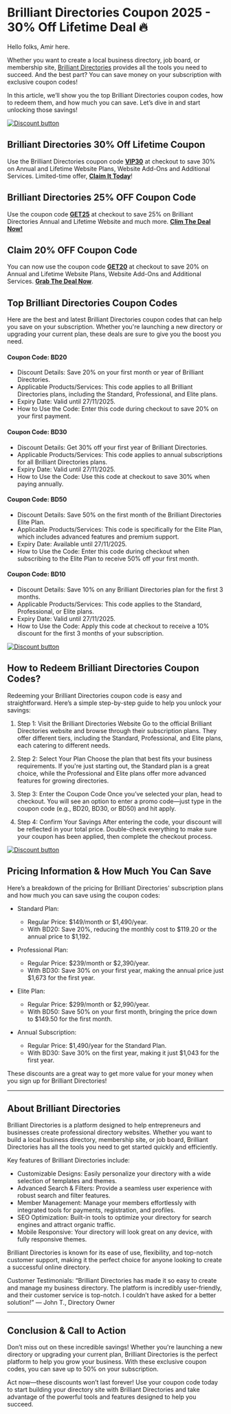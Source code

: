 # Brilliant Directories Coupon 2025 - 30% Off Lifetime Deal 🔥

Hello folks, Amir here.

Whether you want to create a local business directory, job board, or membership site, [Brilliant Directories](https://bit.ly/43j98Hf) provides all the tools you need to succeed. And the best part? You can save money on your subscription with exclusive coupon codes!

In this article, we’ll show you the top Brilliant Directories coupon codes, how to redeem them, and how much you can save. Let’s dive in and start unlocking those savings!

[![Discount button](https://github.com/user-attachments/assets/e64eea8a-2667-4ddc-8f0d-a55b665ea4b4)](https://www.brilliantdirectories.com/freetrial?ref=shadow)

## Brilliant Directories 30% Off Lifetime Coupon

Use the Brilliant Directories coupon code [**VIP30**](https://www.brilliantdirectories.com/freetrial?ref=shadow) at checkout to save 30% on Annual and Lifetime Website Plans, Website Add-Ons and Additional Services. Limited-time offer, [**Claim It Today**](https://www.brilliantdirectories.com/freetrial?ref=shadow)!

## Brilliant Directories 25% OFF Coupon Code

Use the coupon code **[GET25](https://www.brilliantdirectories.com/freetrial?ref=shadow)** at checkout to save 25% on Brilliant Directories Annual and Lifetime Website and much more. **[Clim The Deal Now!](https://www.brilliantdirectories.com/freetrial?ref=shadow)**

## Claim 20% OFF Coupon Code
You can now use the coupon code **[GET20](https://www.brilliantdirectories.com/freetrial?ref=shadow)** at checkout to save 20% on Annual and Lifetime Website Plans, Website Add-Ons and Additional Services. **[Grab The Deal Now](https://www.brilliantdirectories.com/freetrial?ref=shadow)**.

## Top Brilliant Directories Coupon Codes

Here are the best and latest Brilliant Directories coupon codes that can help you save on your subscription. Whether you're launching a new directory or upgrading your current plan, these deals are sure to give you the boost you need.

#### Coupon Code: BD20

* Discount Details: Save 20% on your first month or year of Brilliant Directories.
* Applicable Products/Services: This code applies to all Brilliant Directories plans, including the Standard, Professional, and Elite plans.
* Expiry Date: Valid until 27/11/2025.
* How to Use the Code: Enter this code during checkout to save 20% on your first payment.

#### Coupon Code: BD30

* Discount Details: Get 30% off your first year of Brilliant Directories.
* Applicable Products/Services: This code applies to annual subscriptions for all Brilliant Directories plans.
* Expiry Date: Valid until 27/11/2025.
* How to Use the Code: Use this code at checkout to save 30% when paying annually.

#### Coupon Code: BD50

* Discount Details: Save 50% on the first month of the Brilliant Directories Elite Plan.
* Applicable Products/Services: This code is specifically for the Elite Plan, which includes advanced features and premium support.
* Expiry Date: Available until 27/11/2025.
* How to Use the Code: Enter this code during checkout when subscribing to the Elite Plan to receive 50% off your first month.

#### Coupon Code: BD10

* Discount Details: Save 10% on any Brilliant Directories plan for the first 3 months.
* Applicable Products/Services: This code applies to the Standard, Professional, or Elite plans.
* Expiry Date: Valid until 27/11/2025.
* How to Use the Code: Apply this code at checkout to receive a 10% discount for the first 3 months of your subscription.

[![Discount button](https://github.com/user-attachments/assets/e64eea8a-2667-4ddc-8f0d-a55b665ea4b4)](https://www.brilliantdirectories.com/freetrial?ref=shadow)

## How to Redeem Brilliant Directories Coupon Codes?

Redeeming your Brilliant Directories coupon code is easy and straightforward. Here’s a simple step-by-step guide to help you unlock your savings:

1. Step 1: Visit the Brilliant Directories Website
Go to the official Brilliant Directories website and browse through their subscription plans. They offer different tiers, including the Standard, Professional, and Elite plans, each catering to different needs.

2. Step 2: Select Your Plan
Choose the plan that best fits your business requirements. If you're just starting out, the Standard plan is a great choice, while the Professional and Elite plans offer more advanced features for growing directories.

3. Step 3: Enter the Coupon Code
Once you’ve selected your plan, head to checkout. You will see an option to enter a promo code—just type in the coupon code (e.g., BD20, BD30, or BD50) and hit apply.

4. Step 4: Confirm Your Savings
After entering the code, your discount will be reflected in your total price. Double-check everything to make sure your coupon has been applied, then complete the checkout process.

[![Discount button](https://github.com/user-attachments/assets/e64eea8a-2667-4ddc-8f0d-a55b665ea4b4)](https://www.brilliantdirectories.com/freetrial?ref=shadow)

## Pricing Information & How Much You Can Save

Here’s a breakdown of the pricing for Brilliant Directories' subscription plans and how much you can save using the coupon codes:

* Standard Plan:

  * Regular Price: $149/month or $1,490/year.
  * With BD20: Save 20%, reducing the monthly cost to $119.20 or the annual price to $1,192.
* Professional Plan:

  * Regular Price: $239/month or $2,390/year.
  * With BD30: Save 30% on your first year, making the annual price just $1,673 for the first year.
* Elite Plan:

  * Regular Price: $299/month or $2,990/year.
  * With BD50: Save 50% on your first month, bringing the price down to $149.50 for the first month.
* Annual Subscription:

  * Regular Price: $1,490/year for the Standard Plan.
  * With BD30: Save 30% on the first year, making it just $1,043 for the first year.

These discounts are a great way to get more value for your money when you sign up for Brilliant Directories!

---

## About Brilliant Directories

Brilliant Directories is a platform designed to help entrepreneurs and businesses create professional directory websites. Whether you want to build a local business directory, membership site, or job board, Brilliant Directories has all the tools you need to get started quickly and efficiently.

Key features of Brilliant Directories include:

* Customizable Designs: Easily personalize your directory with a wide selection of templates and themes.
* Advanced Search & Filters: Provide a seamless user experience with robust search and filter features.
* Member Management: Manage your members effortlessly with integrated tools for payments, registration, and profiles.
* SEO Optimization: Built-in tools to optimize your directory for search engines and attract organic traffic.
* Mobile Responsive: Your directory will look great on any device, with fully responsive themes.

Brilliant Directories is known for its ease of use, flexibility, and top-notch customer support, making it the perfect choice for anyone looking to create a successful online directory.

Customer Testimonials:
“Brilliant Directories has made it so easy to create and manage my business directory. The platform is incredibly user-friendly, and their customer service is top-notch. I couldn’t have asked for a better solution!” — John T., Directory Owner

---

## Conclusion & Call to Action

Don’t miss out on these incredible savings! Whether you're launching a new directory or upgrading your current plan, Brilliant Directories is the perfect platform to help you grow your business. With these exclusive coupon codes, you can save up to 50% on your subscription.

Act now—these discounts won’t last forever! Use your coupon code today to start building your directory site with Brilliant Directories and take advantage of the powerful tools and features designed to help you succeed.
